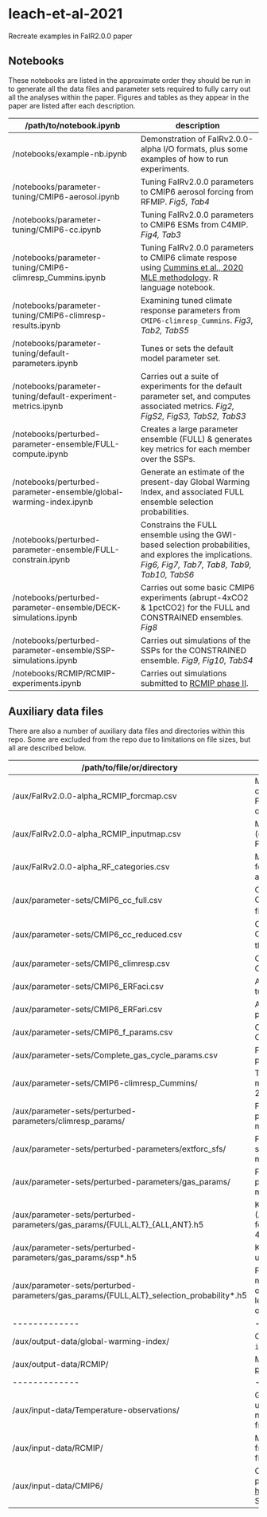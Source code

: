 # leach-et-al-2021
Recreate examples in FaIR2.0.0 paper

## Notebooks
These notebooks are listed in the approximate order they should be run in to generate all the data files and parameter sets required to fully carry out all the analyses within the paper. Figures and tables as they appear in the paper are listed after each description.

| /path/to/notebook.ipynb  | description |
| ------------- | ------------- |
| /notebooks/example-nb.ipynb  | Demonstration of FaIRv2.0.0-alpha I/O formats, plus some examples of how to run experiments.  |
| /notebooks/parameter-tuning/CMIP6-aerosol.ipynb  | Tuning FaIRv2.0.0 parameters to CMIP6 aerosol forcing from RFMIP. *Fig5, Tab4*  |
| /notebooks/parameter-tuning/CMIP6-cc.ipynb  | Tuning FaIRv2.0.0 parameters to CMIP6 ESMs from C4MIP. *Fig4, Tab3*  |
| /notebooks/parameter-tuning/CMIP6-climresp_Cummins.ipynb  | Tuning FaIRv2.0.0 parameters to CMIP6 climate respose using [Cummins et al., 2020 MLE methodology](http://journals.ametsoc.org/doi/10.1175/JCLI-D-19-0589.1). R language notebook.  |
| /notebooks/parameter-tuning/CMIP6-climresp-results.ipynb  | Examining tuned climate response parameters from `CMIP6-climresp_Cummins`. *Fig3, Tab2, TabS5*  |
| /notebooks/parameter-tuning/default-parameters.ipynb  | Tunes or sets the default model parameter set.  |
| /notebooks/parameter-tuning/default-experiment-metrics.ipynb  | Carries out a suite of experiments for the default parameter set, and computes associated metrics. *Fig2, FigS2, FigS3, TabS2, TabS3* |
| /notebooks/perturbed-parameter-ensemble/FULL-compute.ipynb  | Creates a large parameter ensemble (FULL) & generates key metrics for each member over the SSPs.  |
| /notebooks/perturbed-parameter-ensemble/global-warming-index.ipynb  | Generate an estimate of the present-day Global Warming Index, and associated FULL ensemble selection probabilities. |
| /notebooks/perturbed-parameter-ensemble/FULL-constrain.ipynb  | Constrains the FULL ensemble using the GWI-based selection probabilities, and explores the implications. *Fig6, Fig7, Tab7, Tab8, Tab9, Tab10, TabS6* |
| /notebooks/perturbed-parameter-ensemble/DECK-simulations.ipynb  | Carries out some basic CMIP6 experiments (abrupt-4xCO2 & 1pctCO2) for the FULL and CONSTRAINED ensembles. *Fig8* |
| /notebooks/perturbed-parameter-ensemble/SSP-simulations.ipynb  | Carries out simulations of the SSPs for the CONSTRAINED ensemble. *Fig9, Fig10, TabS4* |
| /notebooks/RCMIP/RCMIP-experiments.ipynb  | Carries out simulations submitted to [RCMIP phase II](http://www.essoar.org/doi/10.1002/essoar.10504793.1). |

## Auxiliary data files
There are also a number of auxiliary data files and directories within this repo. Some are excluded from the repo due to limitations on file sizes, but all are described below.

| /path/to/file/or/directory  | description |
| ------------- | ------------- |
| /aux/FaIRv2.0.0-alpha_RCMIP_forcmap.csv  | Maps between RCMIP forcing categories (pyam convention) & FaIRv2.0.0-alpha categories (AR5 convention).  |
| /aux/FaIRv2.0.0-alpha_RCMIP_inputmap.csv  | Maps between RCMIP input variables (emissions + concentrations) & FaIRv2.0.0-alpha inputs. |
| /aux/FaIRv2.0.0-alpha_RF_categories.csv  | Maps each FaIRv2.0.0-alpha output forcing (default parameters) to an aggregated forcing category. |
| /aux/parameter-sets/CMIP6_cc_full.csv  | Carbon cycle parameters tuned to C4MIP models with $r_a$ included in the fit. |
| /aux/parameter-sets/CMIP6_cc_reduced.csv  | Carbon cycle parameters tuned to C4MIP models with $r_a$ not included in the fit. |
| /aux/parameter-sets/CMIP6_climresp.csv  | Climate response parameters tuned to CMIP6 models. |
| /aux/parameter-sets/CMIP6_ERFaci.csv  | Aerosol-cloud interaction parameters tuned to RFMIP. |
| /aux/parameter-sets/CMIP6_ERFari.csv  | Aerosol-radiation interaction parameters tuned to RFMIP. |
| /aux/parameter-sets/CMIP6_f_params.csv  | CO2 forcing parameters tuned to CMIP6 models. |
| /aux/parameter-sets/Complete_gas_cycle_params.csv  | Full default gas cycle and forcing parameter set. |
| /aux/parameter-sets/CMIP6-climresp_Cummins/  | Tuned EBM parameters to CMIP6 models following Cummins et al., 2020. |
| /aux/parameter-sets/perturbed-parameters/climresp_params/  | FULL ensemble of climate response parameters in batches of 10,000 members. |
| /aux/parameter-sets/perturbed-parameters/extforc_sfs/  | FULL ensemble of external forcing scaling factors in batches of 10,000 members. |
| /aux/parameter-sets/perturbed-parameters/gas_params/  | FULL ensemble of gas cycle & forcing parameters in batches of 10,000 members. |
| /aux/parameter-sets/perturbed-parameters/gas_params/{FULL,ALT}\_{ALL,ANT}.h5  | Key output metrics for FULL (ALTERNATIVE) ensemble under all-forcing (anthropogenic-only) SSP2-45 simulation. |
| /aux/parameter-sets/perturbed-parameters/gas_params/ssp*.h5  | Key output metrics for FULL ensemble under all-forcing SSP simulations. |
| /aux/parameter-sets/perturbed-parameters/gas_params/{FULL,ALT}\_selection\_probability*.h5  | FULL (ALTERNATIVE) ensemble member selection probabilities based on anthropogenic-warming-index level/rate likelihood from various observational data products. |
| ------------- | ------------- |
| /aux/output-data/global-warming-index/  | Outputs from the `global-warming-index` notebook. |
| /aux/output-data/RCMIP/  | Model output submitted to [RCMIP phase II](http://www.essoar.org/doi/10.1002/essoar.10504793.1). |
| ------------- | ------------- |
| /aux/input-data/Temperature-observations/  | Global temperature data products used in `global-warming-index` notebook. Raw data as downloaded from corresponding sources. |
| /aux/input-data/RCMIP/  | MAGICC7.1.0-beta and FaIRv1.5 data from [RCMIP phase I](https://doi.org/10.5194/gmd-13-5175-2020) used in several figures.  |
| /aux/input-data/CMIP6/  | CMIP6 data used throughout the paper. Downloaded from https://cmip6.science.unimelb.edu.au/. See [Nicholls et al., 2021](https://onlinelibrary.wiley.com/doi/10.1002/gdj3.113).  |

